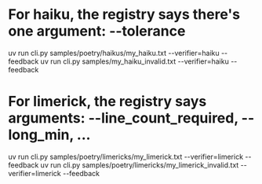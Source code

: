 
# For haiku, the registry says there's one argument: --tolerance
uv run cli.py samples/poetry/haikus/my_haiku.txt --verifier=haiku --feedback
uv run cli.py samples/my_haiku_invalid.txt --verifier=haiku --feedback

# For limerick, the registry says arguments: --line_count_required, --long_min, ...
uv run cli.py samples/poetry/limericks/my_limerick.txt --verifier=limerick --feedback
uv run cli.py samples/poetry/limericks/my_limerick_invalid.txt --verifier=limerick --feedback
